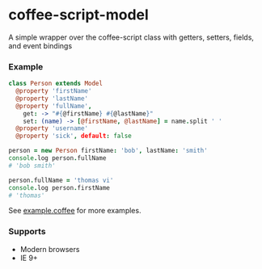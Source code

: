 coffee-script-model
===================

A simple wrapper over the coffee-script class with getters, setters, fields, and event bindings

### Example

```coffee
class Person extends Model
  @property 'firstName'
  @property 'lastName'
  @property 'fullName',
    get: -> "#{@firstName} #{@lastName}"
    set: (name) -> [@firstName, @lastName] = name.split ' '
  @property 'username'
  @property 'sick', default: false

person = new Person firstName: 'bob', lastName: 'smith'
console.log person.fullName
# 'bob smith'

person.fullName = 'thomas vi'
console.log person.firstName
# 'thomas'
```

See [example.coffee](example.coffee) for more examples.

### Supports
  - Modern browsers
  - IE 9+